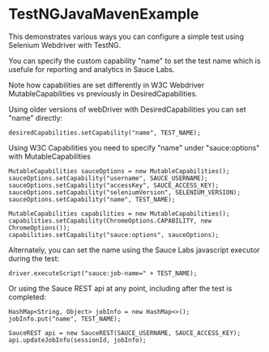 # TestNGJavaMavenExample

This demonstrates various ways you can configure a simple test using Selenium Webdriver with TestNG.

You can specify the custom capability "name" to set the test name which is usefule for reporting and analytics in Sauce Labs.

Note how capabilities are set differently in W3C Webdriver MutableCapabilities vs previously in DesiredCapabilities.

Using older versions of webDriver with DesiredCapabilities you can set "name" directly:

```desiredCapabilities.setCapability("name", TEST_NAME);```

Using W3C Capabilities you need to specify "name" under "sauce:options" with MutableCapabilities

```
MutableCapabilities sauceOptions = new MutableCapabilities();
sauceOptions.setCapability("username", SAUCE_USERNAME);
sauceOptions.setCapability("accessKey", SAUCE_ACCESS_KEY);
sauceOptions.setCapability("seleniumVersion", SELENIUM_VERSION);
sauceOptions.setCapability("name", TEST_NAME);

MutableCapabilities capabilities = new MutableCapabilities();
capabilities.setCapability(ChromeOptions.CAPABILITY, new ChromeOptions());
capabilities.setCapability("sauce:options", sauceOptions);
```

Alternately, you can set the name using the Sauce Labs javascript executor during the test:

```driver.executeScript("sauce:job-name=" + TEST_NAME);```

Or using the Sauce REST api at any point, including after the test is completed:

```
HashMap<String, Object> jobInfo = new HashMap<>();
jobInfo.put("name", TEST_NAME);

SauceREST api = new SauceREST(SAUCE_USERNAME, SAUCE_ACCESS_KEY);
api.updateJobInfo(sessionId, jobInfo);
```
